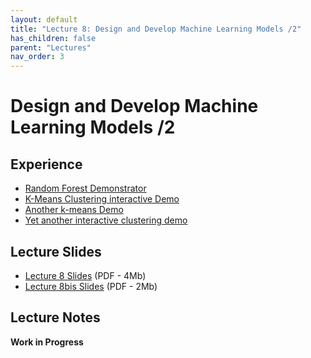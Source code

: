 ```yaml
---
layout: default
title: "Lecture 8: Design and Develop Machine Learning Models /2"
has_children: false
parent: "Lectures"
nav_order: 3
---
```


# Design and Develop Machine Learning Models /2

## Experience

- [Random Forest Demonstrator](https://cs.stanford.edu/~karpathy/svmjs/demo/demoforest.html)
- [K-Means Clustering interactive Demo](https://www.naftaliharris.com/blog/visualizing-k-means-clustering/)
- [Another k-means Demo](http://alekseynp.com/viz/k-means.html)
- [Yet another interactive clustering demo](https://jydelort.appspot.com/resources/figue/demo.html)

## Lecture Slides

- [Lecture 8 Slides]({{site.baseurl}}/assets/slides/ML4D-L8.pdf) (PDF - 4Mb)
- [Lecture 8bis Slides]({{site.baseurl}}/assets/slides/ML4D-L8-Bis.pdf) (PDF - 2Mb)

## Lecture Notes

__Work in Progress__